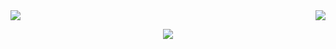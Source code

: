 <div style="display: flex; justify-content: space-between; gap: 70px;">
  <img align="center" src="https://github-readme-stats.vercel.app/api?username=Necrodante&show_icons=true&theme=transparent&hide_border=true&title_color=FFFFFF&text_color=FFFFFF&icon_color=FFFFFF" />

  <img align="center" src="https://github-readme-stats.vercel.app/api/top-langs/?username=Necrodante&layout=compact&theme=transparent&hide_border=true&title_color=FFFFFF" />
</div>

<p align="center">
  <a href="https://skillicons.dev">
    <img src="https://skillicons.dev/icons?i=py,js,ts,html,css,figma,git,obsidian,ps,vscode" />
  </a>
</p>

<!--
**Necrodante/Necrodante** is a ✨ _special_ ✨ repository because its `README.md` (this file) appears on your GitHub profile.

Here are some ideas to get you started:

- 🔭 I’m currently working on ...
- 🌱 I’m currently learning ...
- 👯 I’m looking to collaborate on ...
- 🤔 I’m looking for help with ...
- 💬 Ask me about ...
- 📫 How to reach me: ...
- 😄 Pronouns: ...
- ⚡ Fun fact: ...
-->
